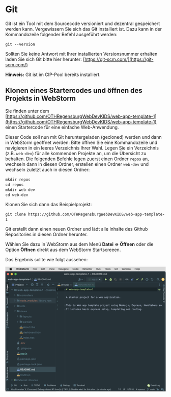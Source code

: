 # Git

Git ist ein Tool mit dem Sourcecode versioniert und dezentral gespeichert werden kann. Vergewissern Sie sich das Git installiert ist. Dazu kann in der Kommandozeile folgender Befehl ausgeführt werden:

```shell
git --version
```

Sollten Sie keine Antwort mit Ihrer installierten Versionsnummer erhalten laden Sie sich Git bitte hier herunter:
[https://git-scm.com/](https://git-scm.com/)

**Hinweis:** Git ist im CIP-Pool bereits installiert.

## Klonen eines Startercodes und öffnen des Projekts in WebStorm

Sie finden unter dem [https://github.com/OTHRegensburgWebDevKIDS/web-app-template-1](https://github.com/OTHRegensburgWebDevKIDS/web-app-template-1) einen Startercode für eine einfache Web-Anwendung.

Dieser Code soll nun mit Git heruntergeladen (gecloned) werden und dann in WebStorm geöffnet werden:
Bitte öffnen Sie eine Kommandozeile und navigieren in ein leeres Verzeichnis Ihrer Wahl.
Legen Sie ein Verzeichnis (z.B. `web-dev`) für alle kommenden Projekte an, um die Übersicht zu behalten. Die folgenden Befehle legen zuerst einen Ordner `repos` an, wechseln dann in diesen Ordner, erstellen einen Ordner `web-dev` und wechseln zuletzt auch in diesen Ordner:

```shell
mkdir repos
cd repos
mkdir web-dev
cd web-dev
```

Klonen Sie sich dann das Beispielprojekt:

```shell
git clone https://github.com/OTHRegensburgWebDevKIDS/web-app-template-1
```

Git erstellt dann einen neuen Ordner und lädt alle Inhalte des Github Repositories in diesen Ordner herunter.

Wählen Sie dazu in WebStorm aus dem Menü **Datei => Öffnen** oder die Option **Öffnen** direkt aus dem WebStorm Startscreeen.

Das Ergebnis sollte wie folgt aussehen:

![webstorm_template_project](img/webstorm_template_project.png)
